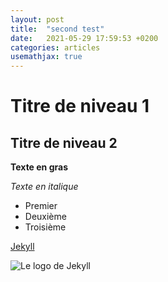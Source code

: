 ```yaml
---
layout: post
title:  "second test"
date:   2021-05-29 17:59:53 +0200
categories: articles
usemathjax: true
---
```


Titre de niveau 1
=================

Titre de niveau 2
-----------------

**Texte en gras**

*Texte en italique*

* Premier
* Deuxième
* Troisième

[Jekyll](http://jekyllrb.com "Aller sur le site de l'outil Jekyll.")

![Le logo de Jekyll](http://jekyllrb.com/img/logo-2x.png "Logo de Jekyll")
